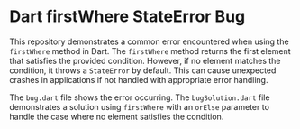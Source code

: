 # Dart firstWhere StateError Bug

This repository demonstrates a common error encountered when using the `firstWhere` method in Dart.  The `firstWhere` method returns the first element that satisfies the provided condition. However, if no element matches the condition, it throws a `StateError` by default.  This can cause unexpected crashes in applications if not handled with appropriate error handling.

The `bug.dart` file shows the error occurring.  The `bugSolution.dart` file demonstrates a solution using `firstWhere` with an `orElse` parameter to handle the case where no element satisfies the condition.